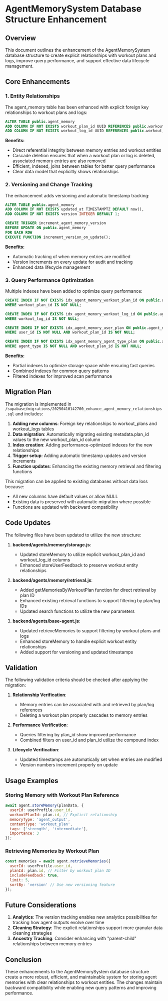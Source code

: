 # AgentMemorySystem Database Structure Enhancement

## Overview

This document outlines the enhancement of the AgentMemorySystem database structure to create explicit relationships with workout plans and logs, improve query performance, and support effective data lifecycle management.

## Core Enhancements

### 1. Entity Relationships

The agent_memory table has been enhanced with explicit foreign key relationships to workout plans and logs:

```sql
ALTER TABLE public.agent_memory
ADD COLUMN IF NOT EXISTS workout_plan_id UUID REFERENCES public.workout_plans(id) ON DELETE CASCADE,
ADD COLUMN IF NOT EXISTS workout_log_id UUID REFERENCES public.workout_logs(id) ON DELETE CASCADE;
```

**Benefits:**
- Direct referential integrity between memory entries and workout entities
- Cascade deletion ensures that when a workout plan or log is deleted, associated memory entries are also removed
- Efficient, indexed, joins between tables for better query performance
- Clear data model that explicitly shows relationships

### 2. Versioning and Change Tracking

The enhancement adds versioning and automatic timestamp tracking:

```sql
ALTER TABLE public.agent_memory
ADD COLUMN IF NOT EXISTS updated_at TIMESTAMPTZ DEFAULT now(),
ADD COLUMN IF NOT EXISTS version INTEGER DEFAULT 1;

CREATE TRIGGER increment_agent_memory_version
BEFORE UPDATE ON public.agent_memory
FOR EACH ROW
EXECUTE FUNCTION increment_version_on_update();
```

**Benefits:**
- Automatic tracking of when memory entries are modified
- Version increments on every update for audit and tracking
- Enhanced data lifecycle management

### 3. Query Performance Optimization

Multiple indexes have been added to optimize query performance:

```sql
CREATE INDEX IF NOT EXISTS idx_agent_memory_workout_plan_id ON public.agent_memory(workout_plan_id)
WHERE workout_plan_id IS NOT NULL;

CREATE INDEX IF NOT EXISTS idx_agent_memory_workout_log_id ON public.agent_memory(workout_log_id)
WHERE workout_log_id IS NOT NULL;

CREATE INDEX IF NOT EXISTS idx_agent_memory_user_plan ON public.agent_memory(user_id, workout_plan_id)
WHERE user_id IS NOT NULL AND workout_plan_id IS NOT NULL;

CREATE INDEX IF NOT EXISTS idx_agent_memory_agent_type_plan ON public.agent_memory(agent_type, workout_plan_id)
WHERE agent_type IS NOT NULL AND workout_plan_id IS NOT NULL;
```

**Benefits:**
- Partial indexes to optimize storage space while ensuring fast queries
- Combined indexes for common query patterns
- Filtered indexes for improved scan performance

## Migration Plan

The migration is implemented in `/supabase/migrations/20250410142700_enhance_agent_memory_relationships.sql` and includes:

1. **Adding new columns**: Foreign key relationships to workout_plans and workout_logs tables
2. **Data migration**: Automatically migrating existing metadata.plan_id values to the new workout_plan_id column
3. **Index creation**: Adding performance-optimized indexes for the new relationships
4. **Trigger setup**: Adding automatic timestamp updates and version increments
5. **Function updates**: Enhancing the existing memory retrieval and filtering functions

This migration can be applied to existing databases without data loss because:
- All new columns have default values or allow NULL
- Existing data is preserved with automatic migration where possible
- Functions are updated with backward compatibility

## Code Updates

The following files have been updated to utilize the new structure:

1. **backend/agents/memory/storage.js**:
   - Updated storeMemory to utilize explicit workout_plan_id and workout_log_id columns
   - Enhanced storeUserFeedback to preserve workout entity relationships

2. **backend/agents/memory/retrieval.js**:
   - Added getMemoriesByWorkoutPlan function for direct retrieval by plan ID
   - Enhanced existing retrieval functions to support filtering by plan/log IDs
   - Updated search functions to utilize the new parameters

3. **backend/agents/base-agent.js**:
   - Updated retrieveMemories to support filtering by workout plans and logs
   - Enhanced storeMemory to handle explicit workout entity relationships
   - Added support for versioning and updated timestamps

## Validation

The following validation criteria should be checked after applying the migration:

1. **Relationship Verification**:
   - Memory entries can be associated with and retrieved by plan/log references
   - Deleting a workout plan properly cascades to memory entries

2. **Performance Verification**:
   - Queries filtering by plan_id show improved performance
   - Combined filters on user_id and plan_id utilize the compound index

3. **Lifecycle Verification**:
   - Updated timestamps are automatically set when entries are modified
   - Version numbers increment properly on update

## Usage Examples

### Storing Memory with Workout Plan Reference

```javascript
await agent.storeMemory(planData, {
  userId: userProfile.user_id,
  workoutPlanId: plan.id, // Explicit relationship
  memoryType: 'agent_output',
  contentType: 'workout_plan',
  tags: ['strength', 'intermediate'],
  importance: 3
});
```

### Retrieving Memories by Workout Plan

```javascript
const memories = await agent.retrieveMemories({
  userId: userProfile.user_id,
  planId: plan.id, // Filter by workout plan ID
  includeFeedback: true,
  limit: 5,
  sortBy: 'version' // Use new versioning feature
});
```

## Future Considerations

1. **Analytics**: The version tracking enables new analytics possibilities for tracking how agent outputs evolve over time
2. **Cleaning Strategy**: The explicit relationships support more granular data cleaning strategies
3. **Ancestry Tracking**: Consider enhancing with "parent-child" relationships between memory entries

## Conclusion

These enhancements to the AgentMemorySystem database structure create a more robust, efficient, and maintainable system for storing agent memories with clear relationships to workout entities. The changes maintain backward compatibility while enabling new query patterns and improving performance. 